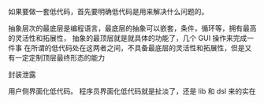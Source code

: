 如果要做一套低代码，首先要明确低代码是用来解决什么问题的。

抽象层次的最底层是编程语言，最底层的抽象可以嵌套，条件，循环等，拥有最高的灵活性和拓展性，
抽象的最顶层就是就具体的功能了，几个 GUI 操作来完成一件事
在所谓的低代码处在这两者之间，不具备最底层的灵活性和拓展性，但是又有一定定制顶层最终形态的能力

封装泄露

用户侧界面化低代码。
程序员界面化低代码就是扯淡了，还是 lib 和 dsl 来的实在
